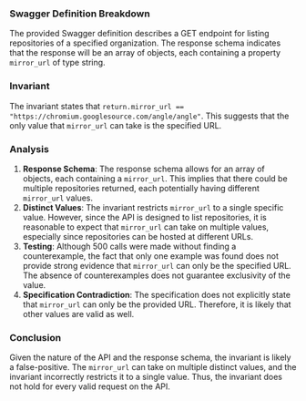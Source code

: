 ### Swagger Definition Breakdown
The provided Swagger definition describes a GET endpoint for listing repositories of a specified organization. The response schema indicates that the response will be an array of objects, each containing a property `mirror_url` of type string.

### Invariant
The invariant states that `return.mirror_url == "https://chromium.googlesource.com/angle/angle"`. This suggests that the only value that `mirror_url` can take is the specified URL.

### Analysis
1. **Response Schema**: The response schema allows for an array of objects, each containing a `mirror_url`. This implies that there could be multiple repositories returned, each potentially having different `mirror_url` values.
2. **Distinct Values**: The invariant restricts `mirror_url` to a single specific value. However, since the API is designed to list repositories, it is reasonable to expect that `mirror_url` can take on multiple values, especially since repositories can be hosted at different URLs.
3. **Testing**: Although 500 calls were made without finding a counterexample, the fact that only one example was found does not provide strong evidence that `mirror_url` can only be the specified URL. The absence of counterexamples does not guarantee exclusivity of the value.
4. **Specification Contradiction**: The specification does not explicitly state that `mirror_url` can only be the provided URL. Therefore, it is likely that other values are valid as well.

### Conclusion
Given the nature of the API and the response schema, the invariant is likely a false-positive. The `mirror_url` can take on multiple distinct values, and the invariant incorrectly restricts it to a single value. Thus, the invariant does not hold for every valid request on the API.
